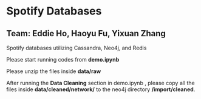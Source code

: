 # Spotify Databases

## Team: Eddie Ho, Haoyu Fu, Yixuan Zhang

Spotify databases utilizing Cassandra, Neo4j, and Redis

Please start running codes from **demo.ipynb**

Please unzip the files inside **data/raw**

After running the **Data Cleaning** section in demo.ipynb , please copy all the files inside **data/cleaned/network/** to the neo4j directory **/import/cleaned**.
